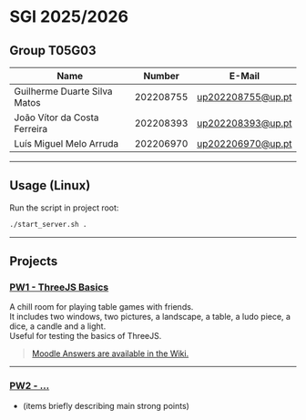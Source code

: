 # SGI 2025/2026

## Group T05G03

| Name                         | Number    | E-Mail            |
| ---------------------------- | --------- | ----------------- |
| Guilherme Duarte Silva Matos | 202208755 | up202208755@up.pt |
| João Vítor da Costa Ferreira | 202208393 | up202208393@up.pt |
| Luís Miguel Melo Arruda      | 202206970 | up202206970@up.pt |

---

## Usage (Linux)

Run the script in project root:

```bash
./start_server.sh .
```

---

## Projects

### [PW1 - ThreeJS Basics](pw1)

A chill room for playing table games with friends.  
It includes two windows, two pictures, a landscape, a table, a ludo piece, a dice, a candle and a light.  
Useful for testing the basics of ThreeJS.

> [Moodle Answers are available in the Wiki.](https://gitlab.up.pt/meic-sgi/sgi-2025-2026/t05/sgi-t05-g03/-/wikis/home#moodle-answers-for-pw1)

---

### [PW2 - ...](pw2)

- (items briefly describing main strong points)
